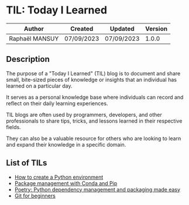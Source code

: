# TIL: Today I Learned

| Author         | Created    | Updated    | Version |
| -------------- | ---------- | ---------- | ------- |
| Raphaël MANSUY | 07/09/2023 | 07/09/2023 | 1.0.0   |

## Description

The purpose of a "Today I Learned" (TIL) blog is to document and share small, bite-sized pieces of knowledge or insights that an individual has learned on a particular day.

It serves as a personal knowledge base where individuals can record and reflect on their daily learning experiences.

TIL blogs are often used by programmers, developers, and other professionals to share tips, tricks, and lessons learned in their respective fields.

They can also be a valuable resource for others who are looking to learn and expand their knowledge in a specific domain.

## List of TILs

- [How to create a Python environment](./how_to_create_a_python_env/README.md)
- [Package management with Conda and Pip](./package_management_conda_and_pip/README.md)
- [Poetry: Python dependency management and packaging made easy](./poetry_a_python_best_friend/README.md)
- [Git for beginners](./git/README.md)
  